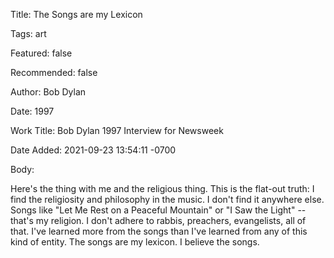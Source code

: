 Title:  The Songs are my Lexicon

Tags:   art

Featured: false

Recommended: false

Author: Bob Dylan

Date:   1997

Work Title: Bob Dylan 1997 Interview for Newsweek

Date Added: 2021-09-23 13:54:11 -0700

Body: 

Here's the thing with me and the religious thing. This is the flat-out truth: I find the religiosity and philosophy in the music. I don't find it anywhere else. Songs like "Let Me Rest on a Peaceful Mountain" or "I Saw the Light" -- that's my religion. I don't adhere to rabbis, preachers, evangelists, all of that. I've learned more from the songs than I've learned from any of this kind of entity. The songs are my lexicon. I believe the songs.



